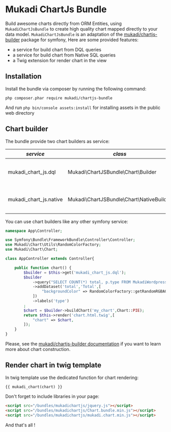 Mukadi ChartJs Bundle
=================
Build awesome charts directly from ORM Entities, using `MukadiChartJsBundle` to create
high quality chart mapped directly to your data model.
`MukadiChartJsBundle` is an adaptation of the [mukadi/chartjs-builder](https://github.com/mbo2olivier/mukadi-chartjs-builder) package for symfony, Here are some provided features:

* a service for build chart from DQL queries
* a service for build chart from Native SQL queries
* a Twig extension for render chart in the view

## Installation

Install the bundle via composer by running the following command:

 `php composer.phar require mukadi/chartjs-bundle`

And run `php bin/console assets:install` for installing assets in the public web directory

## Chart builder

The bundle provide two chart builders as service:

*service* | *class* | *description*
--- | --- | ---
mukadi_chart_js.dql | Mukadi\ChartJSBundle\Chart\Builder | For building chart from a DQL query
mukadi_chart_js.native | Mukadi\ChartJSBundle\Chart\NativeBuilder | For building chart from a native SQL query

You can use chart builders like any other symfony service:

``` php
namespace App\Controller;

use Symfony\Bundle\FrameworkBundle\Controller\Controller;
use Mukadi\Chart\Utils\RandomColorFactory;
use Mukadi\Chart\Chart;

class AppController extends Controller{

    public function chart() {
        $builder = $this->get('mukadi_chart_js.dql');
        $builder
            ->query("SELECT COUNT(*) total, p.type FROM MukadiWordpressBundle:Post p GROUP BY p.type")
            ->addDataset('total','Total',[
                "backgroundColor" => RandomColorFactory::getRandomRGBAColors(6)
            ])
            ->labels('type')
        ;
        $chart = $builder->buildChart('my_chart',Chart::PIE);
        return $this->render('chart.html.twig',[
            "chart" => $chart,
        ]);
    }
}
```
Please, see the [mukadi/chartjs-builder documentation](https://github.com/mbo2olivier/mukadi-chartjs-builder) if you want to learn more about chart construction.

## Render chart in twig template

In twig template use the dedicated function for chart rendering:

``` jinja
{{ mukadi_chart(chart) }}
```
Don't forget to include libraries in your page:

``` html
<script src="/bundles/mukadichartjs/jquery.js"></script>
<script src="/bundles/mukadichartjs/Chart.bundle.min.js"></script>
<script src="/bundles/mukadichartjs/mukadi.chart.min.js"></script>

```
And that's all !
